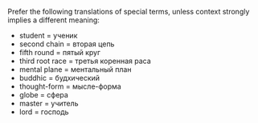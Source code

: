 Prefer the following translations of special terms, unless context strongly implies a different meaning:
- student = ученик
- second chain = вторая цепь
- fifth round = пятый круг
- third root race = третья коренная раса
- mental plane = ментальный план
- buddhic = будхический
- thought-form = мысле-форма
- globe = сфера
- master = учитель
- lord = господь
